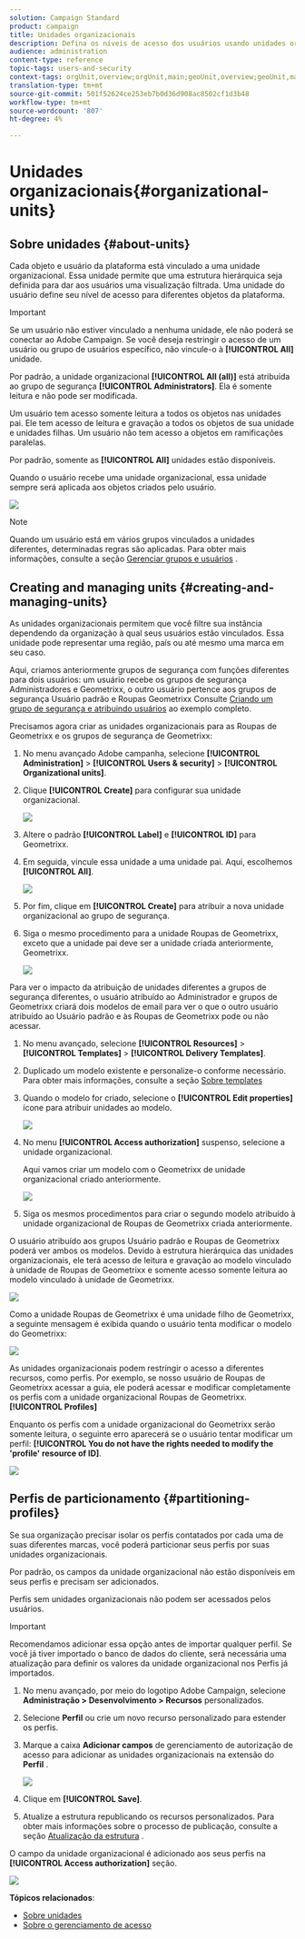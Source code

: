 ```yaml
---
solution: Campaign Standard
product: campaign
title: Unidades organizacionais
description: Defina os níveis de acesso dos usuários usando unidades organizacionais.
audience: administration
content-type: reference
topic-tags: users-and-security
context-tags: orgUnit,overview;orgUnit,main;geoUnit,overview;geoUnit,main
translation-type: tm+mt
source-git-commit: 501f52624ce253eb7b0d36d908ac8502cf1d3b48
workflow-type: tm+mt
source-wordcount: '807'
ht-degree: 4%

---
```



# Unidades organizacionais{#organizational-units}

## Sobre unidades {#about-units}

Cada objeto e usuário da plataforma está vinculado a uma unidade organizacional. Essa unidade permite que uma estrutura hierárquica seja definida para dar aos usuários uma visualização filtrada. Uma unidade do usuário define seu nível de acesso para diferentes objetos da plataforma.

>[!IMPORTANT]
>
>Se um usuário não estiver vinculado a nenhuma unidade, ele não poderá se conectar ao Adobe Campaign. Se você deseja restringir o acesso de um usuário ou grupo de usuários específico, não vincule-o à **[!UICONTROL All]** unidade.
>
>Por padrão, a unidade organizacional **[!UICONTROL All (all)]** está atribuída ao grupo de segurança **[!UICONTROL Administrators]**. Ela é somente leitura e não pode ser modificada.

Um usuário tem acesso somente leitura a todos os objetos nas unidades pai. Ele tem acesso de leitura e gravação a todos os objetos de sua unidade e unidades filhas. Um usuário não tem acesso a objetos em ramificações paralelas.

Por padrão, somente as **[!UICONTROL All]** unidades estão disponíveis.

Quando o usuário recebe uma unidade organizacional, essa unidade sempre será aplicada aos objetos criados pelo usuário.

![](assets/user_management_2.png)

>[!NOTE]
>
>Quando um usuário está em vários grupos vinculados a unidades diferentes, determinadas regras são aplicadas. Para obter mais informações, consulte a seção [Gerenciar grupos e usuários](../../administration/using/managing-groups-and-users.md) .

## Creating and managing units {#creating-and-managing-units}

As unidades organizacionais permitem que você filtre sua instância dependendo da organização à qual seus usuários estão vinculados. Essa unidade pode representar uma região, país ou até mesmo uma marca em seu caso.

Aqui, criamos anteriormente grupos de segurança com funções diferentes para dois usuários: um usuário recebe os grupos de segurança Administradores e Geometrixx, o outro usuário pertence aos grupos de segurança Usuário padrão e Roupas Geometrixx Consulte [Criando um grupo de segurança e atribuindo usuários](../../administration/using/managing-groups-and-users.md#creating-a-security-group-and-assigning-users) ao exemplo completo.

Precisamos agora criar as unidades organizacionais para as Roupas de Geometrixx e os grupos de segurança de Geometrixx:

1. No menu avançado Adobe campanha, selecione **[!UICONTROL Administration]** > **[!UICONTROL Users & security]** > **[!UICONTROL Organizational units]**.
1. Clique **[!UICONTROL Create]** para configurar sua unidade organizacional.

   ![](assets/manage_units_1.png)

1. Altere o padrão **[!UICONTROL Label]** e **[!UICONTROL ID]** para Geometrixx.
1. Em seguida, vincule essa unidade a uma unidade pai. Aqui, escolhemos **[!UICONTROL All]**.

   ![](assets/manage_units_2.png)

1. Por fim, clique em **[!UICONTROL Create]** para atribuir a nova unidade organizacional ao grupo de segurança.
1. Siga o mesmo procedimento para a unidade Roupas de Geometrixx, exceto que a unidade pai deve ser a unidade criada anteriormente, Geometrixx.

   ![](assets/manage_units_3.png)

Para ver o impacto da atribuição de unidades diferentes a grupos de segurança diferentes, o usuário atribuído ao Administrador e grupos de Geometrixx criará dois modelos de email para ver o que o outro usuário atribuído ao Usuário padrão e às Roupas de Geometrixx pode ou não acessar.

1. No menu avançado, selecione **[!UICONTROL Resources]** > **[!UICONTROL Templates]** > **[!UICONTROL Delivery Templates]**.
1. Duplicado um modelo existente e personalize-o conforme necessário. Para obter mais informações, consulte a seção [Sobre templates](../../start/using/marketing-activity-templates.md)
1. Quando o modelo for criado, selecione o **[!UICONTROL Edit properties]** ícone para atribuir unidades ao modelo.

   ![](assets/manage_units_6.png)

1. No menu **[!UICONTROL Access authorization]** suspenso, selecione a unidade organizacional.

   Aqui vamos criar um modelo com o Geometrixx de unidade organizacional criado anteriormente.

   ![](assets/manage_units_5.png)

1. Siga os mesmos procedimentos para criar o segundo modelo atribuído à unidade organizacional de Roupas de Geometrixx criada anteriormente.

O usuário atribuído aos grupos Usuário padrão e Roupas de Geometrixx poderá ver ambos os modelos. Devido à estrutura hierárquica das unidades organizacionais, ele terá acesso de leitura e gravação ao modelo vinculado à unidade de Roupas de Geometrixx e somente acesso somente leitura ao modelo vinculado à unidade de Geometrixx.

![](assets/manage_units_7.png)

Como a unidade Roupas de Geometrixx é uma unidade filho de Geometrixx, a seguinte mensagem é exibida quando o usuário tenta modificar o modelo do Geometrixx:

![](assets/manage_units_8.png)

As unidades organizacionais podem restringir o acesso a diferentes recursos, como perfis. Por exemplo, se nosso usuário de Roupas de Geometrixx acessar a guia, ele poderá acessar e modificar completamente os perfis com a unidade organizacional Roupas de Geometrixx. **[!UICONTROL Profiles]**

Enquanto os perfis com a unidade organizacional do Geometrixx serão somente leitura, o seguinte erro aparecerá se o usuário tentar modificar um perfil: **[!UICONTROL You do not have the rights needed to modify the 'profile' resource of ID]**.

![](assets/manage_units_10.png)

## Perfis de particionamento {#partitioning-profiles}

Se sua organização precisar isolar os perfis contatados por cada uma de suas diferentes marcas, você poderá particionar seus perfis por suas unidades organizacionais.

Por padrão, os campos da unidade organizacional não estão disponíveis em seus perfis e precisam ser adicionados.

Perfis sem unidades organizacionais não podem ser acessados pelos usuários.

>[!IMPORTANT]
>
>Recomendamos adicionar essa opção antes de importar qualquer perfil. Se você já tiver importado o banco de dados do cliente, será necessária uma atualização para definir os valores da unidade organizacional nos Perfis já importados.

1. No menu avançado, por meio do logotipo Adobe Campaign, selecione **Administração > Desenvolvimento > Recursos** personalizados.
1. Selecione **Perfil** ou crie um novo recurso personalizado para estender os perfis.
1. Marque a caixa **Adicionar campos** de gerenciamento de autorização de acesso para adicionar as unidades organizacionais na extensão do **Perfil** .

   ![](assets/user_management_9.png)

1. Clique em **[!UICONTROL Save]**.
1. Atualize a estrutura republicando os recursos personalizados. Para obter mais informações sobre o processo de publicação, consulte a seção [Atualização da estrutura](../../developing/using/data-model-concepts.md) .

O campo da unidade organizacional é adicionado aos seus perfis na **[!UICONTROL Access authorization]** seção.

![](assets/user_management_10.png)

**Tópicos relacionados**:

* [Sobre unidades](../../administration/using/organizational-units.md#about-units)
* [Sobre o gerenciamento de acesso](../../administration/using/about-access-management.md)

